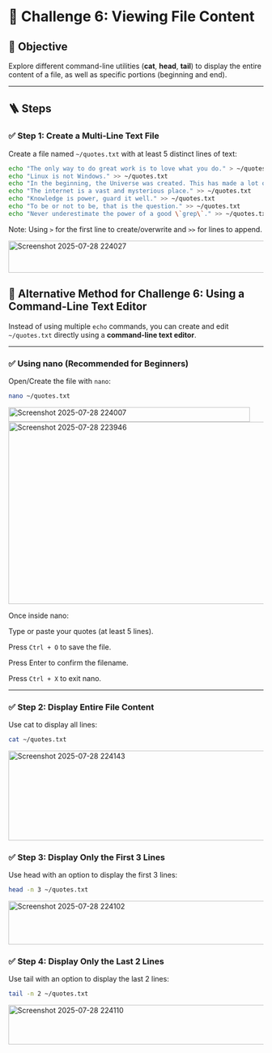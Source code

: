 # 🎯 Challenge 6: Viewing File Content

## 🧠 Objective  
Explore different command-line utilities (**cat**, **head**, **tail**) to display the entire content of a file, as well as specific portions (beginning and end).

---

## 🪜 Steps

### ✅ Step 1: Create a Multi-Line Text File

Create a file named `~/quotes.txt` with at least 5 distinct lines of text:

```bash
echo "The only way to do great work is to love what you do." > ~/quotes.txt
echo "Linux is not Windows." >> ~/quotes.txt
echo "In the beginning, the Universe was created. This has made a lot of people very angry and been widely regarded as a bad move." >> ~/quotes.txt
echo "The internet is a vast and mysterious place." >> ~/quotes.txt
echo "Knowledge is power, guard it well." >> ~/quotes.txt
echo "To be or not to be, that is the question." >> ~/quotes.txt
echo "Never underestimate the power of a good \`grep\`." >> ~/quotes.txt
```
Note: Using `>` for the first line to create/overwrite and `>>` for lines to append.

<img width="1281" height="63" alt="Screenshot 2025-07-28 224027" src="https://github.com/user-attachments/assets/294d254b-e59d-4a91-8c5f-300432d679ae" />


## 🔄 Alternative Method for Challenge 6: Using a Command-Line Text Editor

Instead of using multiple `echo` commands, you can create and edit `~/quotes.txt` directly using a **command-line text editor**.

---

### ✅ Using **nano** (Recommended for Beginners)

Open/Create the file with `nano`:

```bash
nano ~/quotes.txt
```
<img width="477" height="29" alt="Screenshot 2025-07-28 224007" src="https://github.com/user-attachments/assets/7dd00062-c660-4d1c-af86-cb31828c5868" />


<img width="1841" height="359" alt="Screenshot 2025-07-28 223946" src="https://github.com/user-attachments/assets/f3dc5f68-6420-471d-a6a0-8d44a145fff8" />

Once inside nano:

Type or paste your quotes (at least 5 lines).

Press `Ctrl + O` to save the file.

Press Enter to confirm the filename.

Press `Ctrl + X` to exit nano.

---

### ✅ Step 2: Display Entire File Content

Use cat to display all lines:

```bash
cat ~/quotes.txt
```

<img width="1207" height="177" alt="Screenshot 2025-07-28 224143" src="https://github.com/user-attachments/assets/02b3229c-a516-4583-98e5-2da0fe01cd13" />

### ✅ Step 3: Display Only the First 3 Lines

Use head with an option to display the first 3 lines:

```bash
head -n 3 ~/quotes.txt
```
<img width="1110" height="86" alt="Screenshot 2025-07-28 224102" src="https://github.com/user-attachments/assets/be1f24e6-469d-4489-a881-eadfdfe92c0d" />

### ✅ Step 4: Display Only the Last 2 Lines

Use tail with an option to display the last 2 lines:

```bash
tail -n 2 ~/quotes.txt
```

<img width="1091" height="78" alt="Screenshot 2025-07-28 224110" src="https://github.com/user-attachments/assets/5c569069-6258-4b6c-9119-d734ffbc853d" />

